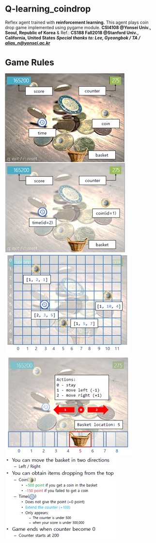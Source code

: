 # Q-learning_coindrop
Reflex agent trained with <b>reinforcement learning.</b> This agent plays coin drop game implemented using pygame module. <b>CSI4108 @Yonsei Univ., Seoul, Republic of Korea</b> & Ref.: <b>CS188 Fall2018 @Stanford Univ., California, United States</b>
<i><b>Special thanks to: Lee, Gyeongbok / TA / alias_n@yonsei.ac.kr </b></i>

# Game Rules
![gameView_1](./readme_image/gameView_1.PNG)
![gameView_3](./readme_image/gameView_3.PNG)
![gameView_4](./readme_image/gameView_4.PNG)
![gameView_5](./readme_image/gameView_5.PNG)
![gameView_2](./readme_image/gameView_2.PNG)
